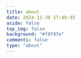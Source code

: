 ```yaml
---
title: about
date: 2024-12-30 17:49:45
aside: false
top_img: false
background: "#f8f9fe"
comments: false
type: "about"
---
```

